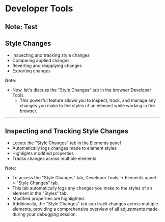 # Developer Tools

Note: Test
---

## Style Changes
- Inspecting and tracking style changes
- Comparing applied changes
- Reverting and reapplying changes
- Exporting changes

Note:
- Now, let's discuss the "Style Changes" tab in the browser Developer Tools.
  - This powerful feature allows you to inspect, track, and manage any changes you make to the styles of an element while working in the browser.

---

## Inspecting and Tracking Style Changes

- Locate the "Style Changes" tab in the Elements panel
- Automatically logs changes made to element styles
- Highlights modified properties
- Tracks changes across multiple elements

Note:
- To access the "Style Changes" tab, Developer Tools -> Elements panel -> "Style Changes" tab.
- This tab automatically logs any changes you make to the styles of an element in the "Styles" tab.
- Modified properties are highlighted.
- Additionally, the "Style Changes" tab can track changes across multiple elements, providing a comprehensive overview of all adjustments made during your debugging session.